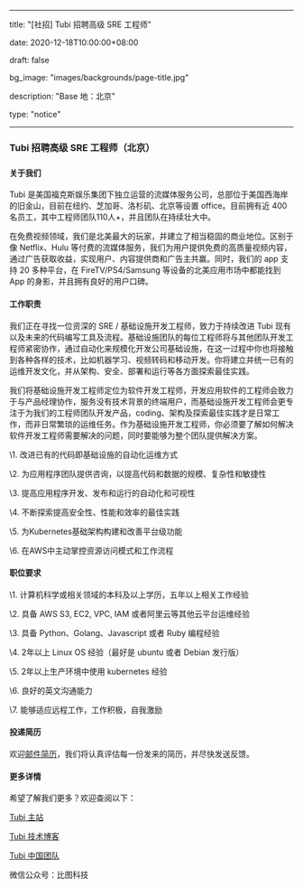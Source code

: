 

---

title: "[社招] Tubi 招聘高级 SRE 工程师"

date: 2020-12-18T10:00:00+08:00

draft: false

bg_image: "images/backgrounds/page-title.jpg"

description: "Base 地：北京"

type: "notice"

---



### Tubi 招聘高级 SRE 工程师（北京）

### 

#### 关于我们

Tubi 是美国福克斯娱乐集团下独立运营的流媒体服务公司，总部位于美国西海岸的旧金山，目前在纽约、芝加哥、洛杉矶、北京等设置 office。目前拥有近 400 名员工，其中工程师团队110人+，并且团队在持续壮大中。 

 

在免费视频领域，我们是北美最大的玩家，并建立了相当稳固的商业地位。区别于像 Netflix、Hulu 等付费的流媒体服务，我们为用户提供免费的高质量视频内容，通过广告获取收益，实现用户、内容提供商和广告主共赢。同时，我们的 app 支持 20 多种平台，在 FireTV/PS4/Samsung 等设备的北美应用市场中都能找到 App 的身影，并且拥有良好的用户口碑。



#### 工作职责 

我们正在寻找一位资深的 SRE / 基础设施开发工程师，致力于持续改进 Tubi 现有以及未来的代码编写工具及流程。基础设施团队的每位工程师将与其他团队开发工程师紧密协作，通过自动化来规模化开发公司基础设施，在这一过程中你也将接触到各种各样的技术，比如机器学习、视频转码和移动开发。你将建立并统一已有的运维开发文化，并从架构、安全、部署和运行等各方面探索最佳实践。

我们将基础设施开发工程师定位为软件开发工程师，开发应用软件的工程师会致力于与产品经理协作，服务没有技术背景的终端用户，而基础设施开发工程师会更专注于为我们的工程师团队开发产品，coding、架构及探索最佳实践才是日常工作，而非日常繁琐的运维任务。作为基础设施开发工程师，你必须要了解如何解决软件开发工程师需要解决的问题，同时要能够为整个团队提供解决方案。



\1. 改进已有的代码即基础设施的自动化运维方式

\2. 为应用程序团队提供咨询，以提高代码和数据的规模、复杂性和敏捷性

\3. 提高应用程序开发、发布和运行的自动化和可视性

\4. 不断探索提高安全性、性能和效率的最佳实践

\5. 为Kubernetes基础架构构建和改善平台级功能

\6. 在AWS中主动掌控资源访问模式和工作流程



#### 职位要求

\1. 计算机科学或相关领域的本科及以上学历，五年以上相关工作经验

\2. 具备 AWS S3, EC2, VPC, IAM 或者阿里云等其他云平台运维经验

\3. 具备 Python、Golang、Javascript 或者 Ruby 编程经验

\4. 2年以上 Linux OS 经验（最好是 ubuntu 或者 Debian 发行版）

\5. 2年以上生产环境中使用 kubernetes 经验

\6. 良好的英文沟通能力

\7. 能够适应远程工作，工作积极，自我激励



#### 投递简历

欢迎[邮件简历](mailto:doris@tubi.tv)，我们将认真评估每一份发来的简历，并尽快发送反馈。



#### 更多详情

希望了解我们更多？欢迎查阅以下：

[Tubi 主站](https://tubi.tv)

[Tubi 技术博客](https://code.tubitv.com)

[Tubi 中国团队]([http://chinateam.tubi.tv/)

微信公众号：比图科技